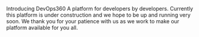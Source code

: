    Introducing DevOps360 A platform for developers by developers. 
   Currently this platform is under construction and we hope to be up and running very soon.
   We thank you for your patience with us as we work to make our platform available for you all.
    
